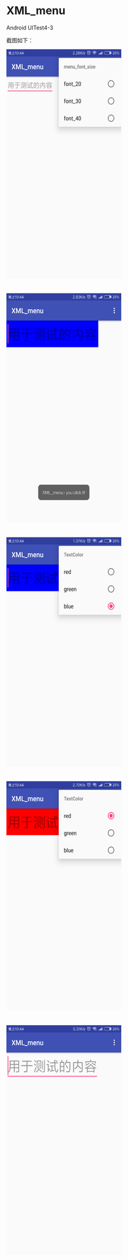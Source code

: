 # XML_menu
Android UITest4-3

截图如下：

<div align=left><img width="300" height="600" src="https://github.com/522520/XML_menu/blob/master/images/yan.1.png"/></div>
<br><br>
<div align=left><img width="300" height="600" src="https://github.com/522520/XML_menu/blob/master/images/yan.2.png"/></div>
<br><br>
<div align=left><img width="300" height="600" src="https://github.com/522520/XML_menu/blob/master/images/yan.3.png"/></div>
<br><br>
<div align=left><img width="300" height="600" src="https://github.com/522520/XML_menu/blob/master/images/yan.4.png"/></div>
<br><br>
<div align=left><img width="300" height="600" src="https://github.com/522520/XML_menu/blob/master/images/yan.5.png"/></div>

